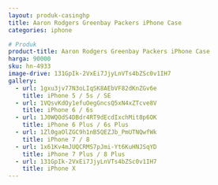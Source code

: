 ```yaml
---
layout: produk-casinghp
title: Aaron Rodgers Greenbay Packers iPhone Case
categories: iphone

# Produk
product-title: Aaron Rodgers Greenbay Packers iPhone Case
harga: 90000
sku: hn-4933
image-drive: 131GpIk-2VxEi7JjyLnVTs4bZSc0v1IH7
gallery:
  - url: 1gxu3jv77N3oLIqSK8AEbVF82dKnZGv6e
    title: iPhone 5 / 5s / SE
  - url: 1VQsvKdOy1efuOegGncsQ5xN4xZTcve8V
    title: iPhone 6 / 6s
  - url: 1J0WQOdS4DBdr4RT9dEcdIxchMit8p6OK
    title: iPhone 6 Plus / 6s Plus
  - url: 1Zl0gaOlZGC9h1nB5QEZJb_PmUTNQwfWk
    title: iPhone 7 / 8
  - url: 1x61Kv4mJUQCRMS7pJmi-Yt6KuHNJSqYD
    title: iPhone 7 Plus / 8 Plus
  - url: 131GpIk-2VxEi7JjyLnVTs4bZSc0v1IH7
    title: iPhone X
---
```

